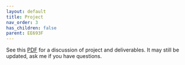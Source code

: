 ```yaml
---
layout: default
title: Project
nav_order: 3
has_children: false
parent: EE693F
---
```


See this [PDF](papers/EE693F%20Project.pdf) for a discussion of project and deliverables. It may still be updated, ask me if you have questions.